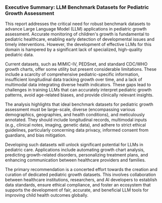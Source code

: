 ### Executive Summary: LLM Benchmark Datasets for Pediatric Growth Assessment

This report addresses the critical need for robust benchmark datasets to advance Large Language Model (LLM) applications in pediatric growth assessment. Accurate monitoring of children's growth is fundamental to pediatric healthcare, enabling early detection of developmental issues and timely interventions. However, the development of effective LLMs for this domain is hampered by a significant lack of specialized, high-quality pediatric data.

Current datasets, such as MIMIC-IV, PEDSnet, and standard CDC/WHO growth charts, offer some utility but present considerable limitations. These include a scarcity of comprehensive pediatric-specific information, insufficient longitudinal data tracking growth over time, and a lack of multimodal data integrating diverse health indicators. These gaps lead to challenges in training LLMs that can accurately interpret pediatric growth patterns, avoid age-related biases, and provide clinically relevant insights.

The analysis highlights that ideal benchmark datasets for pediatric growth assessment must be large-scale, diverse (encompassing various demographics, geographies, and health conditions), and meticulously annotated. They should include longitudinal records, multimodal inputs (e.g., clinical notes, imaging, genetic data), and adhere to strict ethical guidelines, particularly concerning data privacy, informed consent from guardians, and bias mitigation.

Developing such datasets will unlock significant potential for LLMs in pediatric care. Applications include automating growth chart analysis, predicting growth-related disorders, personalizing treatment plans, and enhancing communication between healthcare providers and families.

The primary recommendation is a concerted effort towards the creation and curation of dedicated pediatric growth datasets. This involves collaboration between healthcare institutions, researchers, and AI developers to establish data standards, ensure ethical compliance, and foster an ecosystem that supports the development of fair, accurate, and beneficial LLM tools for improving child health outcomes globally.


